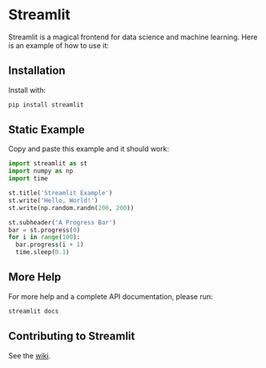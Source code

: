 # Streamlit

Streamlit is a magical frontend for data science and machine learning.
Here is an example of how to use it:

## Installation

Install with:
```bash
pip install streamlit
```

## Static Example

Copy and paste this example and it should work:

```python
import streamlit as st
import numpy as np
import time

st.title('Streamlit Example')
st.write('Hello, World!')
st.write(np.random.randn(200, 200))

st.subheader('A Progress Bar')
bar = st.progress(0)
for i in range(100):
  bar.progress(i + 1)
  time.sleep(0.1)
```

## More Help

For more help and a complete API documentation, please run:
```bash
streamlit docs
```

## Contributing to Streamlit

See the [wiki](https://github.com/streamlit/streamlit/wiki/Contributing-to-Streamlit).
